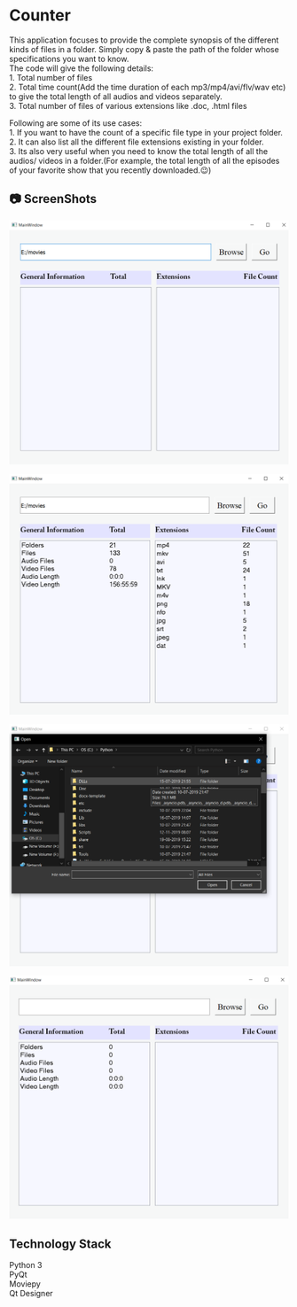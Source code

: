 # Counter
This application focuses to provide the complete synopsis of the different kinds of files in a folder.
Simply copy & paste the path of the folder whose specifications you want to know.  
The code will give the following details:  
    1. Total number of files  
    2. Total time count(Add the time duration of each mp3/mp4/avi/flv/wav etc) to give the total length of all audios and videos separately.   
    3. Total number of files of various extensions like .doc, .html files  
    
 Following are some of its use cases:  
    1. If you want to have the count of a specific file type in your project folder.    
    2. It can also list all the different file extensions existing in your folder.     
    3. Its also very useful when you need to know the total length of all the audios/ videos in a folder.(For example, the total       length of all the episodes of your favorite show that you recently downloaded.😉)  
    

## :camera: ScreenShots
![gui](https://github.com/gautamgupta1811/Counter/blob/master/ScreenShots/gui.png)  


![result](https://github.com/gautamgupta1811/Counter/blob/master/ScreenShots/result.png)


![browse](https://github.com/gautamgupta1811/Counter/blob/master/ScreenShots/browse.png)  


![blank_path](https://github.com/gautamgupta1811/Counter/blob/master/ScreenShots/blank_Path.png)


## Technology Stack
Python 3    
PyQt  
Moviepy  
Qt Designer  


